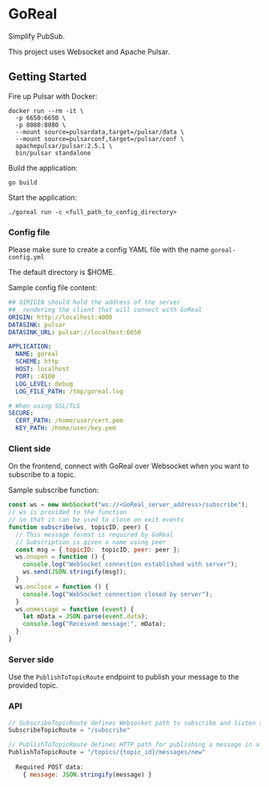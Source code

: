 # GoReal

Simplify PubSub. 

This project uses Websocket and Apache Pulsar.

## Getting Started

Fire up Pulsar with Docker:

```
docker run --rm -it \
  -p 6650:6650 \
  -p 8080:8080 \
  --mount source=pulsardata,target=/pulsar/data \
  --mount source=pulsarconf,target=/pulsar/conf \
  apachepulsar/pulsar:2.5.1 \
  bin/pulsar standalone
```

Build the application:

```
go build
```

Start the application:

```
./goreal run -c <full_path_to_config_directory>
```

### Config file

Please make sure to create a config YAML file with the name `goreal-config.yml`

The default directory is $HOME.

Sample config file content:

```yml
## OIRIGIN should hold the address of the server
##  rendering the client that will connect with GoReal
ORIGIN: http://localhost:4000
DATASINK: pulsar
DATASINK_URL: pulsar://localhost:6650

APPLICATION:
  NAME: goreal
  SCHEME: http
  HOST: localhost
  PORT: :4100
  LOG_LEVEL: debug
  LOG_FILE_PATH: /tmp/goreal.log

# When using SSL/TLS
SECURE:
  CERT_PATH: /home/user/cert.pem
  KEY_PATH: /home/user/key.pem
```

### Client side

On the frontend, connect with GoReal over Websocket when you want to subscribe to a topic.

Sample subscribe function:

```js
const ws = new WebSocket("ws://<GoReal_server_address>/subscribe");
// ws is provided to the function 
// so that it can be used to close on exit events
function subscribe(ws, topicID, peer) {
  // This message format is required by GoReal
  // Subscription is given a name using peer
  const msg = { topicID:  topicID, peer: peer };
  ws.onopen = function () {
    console.log("WebSocket connection established with server");
    ws.send(JSON.stringify(msg));
  }
  ws.onclose = function () {
    console.log("WebSocket connection closed by server");
  }
  ws.onmessage = function (event) {
    let mData = JSON.parse(event.data);
    console.log("Received message:", mData);
  }
}
```

### Server side

Use the `PublishToTopicRoute` endpoint to publish your message to the provided topic.

### API

```js
// SubscribeTopicRoute defines Websocket path to subscribe and listen to a topic
SubscribeTopicRoute = "/subscribe"

// PublishToTopicRoute defines HTTP path for publishing a message in a topic
PublishToTopicRoute = "/topics/{topic_id}/messages/new"
  
  Required POST data:
    { message: JSON.stringify(message) }
```
